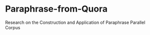 # Paraphrase-from-Quora
Research on the Construction and Application of  Paraphrase Parallel Corpus
